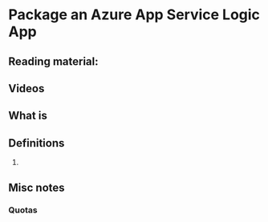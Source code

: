 # Package an Azure App Service Logic App

## Reading material:

## Videos

## What is 

## Definitions
1. 

## Misc notes

### 

### Quotas

